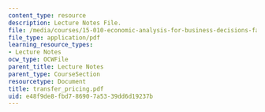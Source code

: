 ```yaml
---
content_type: resource
description: Lecture Notes File.
file: /media/courses/15-010-economic-analysis-for-business-decisions-fall-2004/e48f9de8fbd786907a5339dd6d19237b_transfer_pricing.pdf
file_type: application/pdf
learning_resource_types:
- Lecture Notes
ocw_type: OCWFile
parent_title: Lecture Notes
parent_type: CourseSection
resourcetype: Document
title: transfer_pricing.pdf
uid: e48f9de8-fbd7-8690-7a53-39dd6d19237b
---
```

